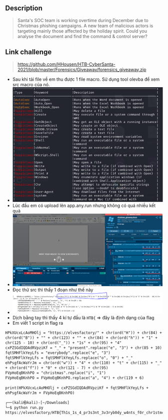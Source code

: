## Description 
> Santa's SOC team is working overtime during December due to Christmas phishing campaigns. A new team of malicious actors is targeting mainly those affected by the holiday spirit. Could you analyse the document and find the command & control server?
## Link challenge
> https://github.com/HHousen/HTB-CyberSanta-2021/blob/master/Forensics/Giveaway/forensics_giveaway.zip
- Sau khi tải file về em thu được 1 file macro. Sử dụng tool olevba để xem src macro của nó.
- ![image](image/5.PNG)
- Lúc đầu em có upload lên app.any.run nhưng không có quá nhiều kết quả
- ![image](image/6.PNG)
- Đọc thử src thì thấy 1 đoạn như thế này 
- ![image](image/7.PNG)
- Dịch bằng tay thì thấy 4 kí tự đầu là `HTB{` => đây là định dạng của flag
- Em viết 1 script in flag ra
```
HPkXUcxLcAoMHOlj = "https://elvesfactory/" + chr(ord("H")) + chr(84) + chr(ord("B")) + "" + chr(123) + "" + chr(84) + chr(ord("h")) + "1" + chr(125 - 10) + chr(ord("_")) + "1s" + chr(95) + "4"
cxPZSGdIQDAdRVpziKf = "_" + "present".replace("e", "3") + chr(85 + 10)
fqtSMHFlkYeyLfs = "everybody".replace("e", "3")
fqtSMHFlkYeyLfs = fqtSMHFlkYeyLfs.replace("o", "0") + "_"
ehPsgfAcWaYrJm = chr(ord("w")) + "4" + chr(110) + "t" + chr(115) + "_" + chr(ord("f")) + "0" + chr(121 - 7) + chr(95)
FVpHoEqBKnhPO = "christmas".replace("i", "1")
FVpHoEqBKnhPO = FVpHoEqBKnhPO.replace("a", "4") + chr(119 + 6)

print(HPkXUcxLcAoMHOlj + cxPZSGdIQDAdRVpziKf + fqtSMHFlkYeyLfs + ehPsgfAcWaYrJm + FVpHoEqBKnhPO)

```

```   
┌──(kali㉿kali)-[~/Downloads]
└─$ python run.py
https://elvesfactory/HTB{Th1s_1s_4_pr3s3nt_3v3ryb0dy_w4nts_f0r_chr1stm4s}

```
